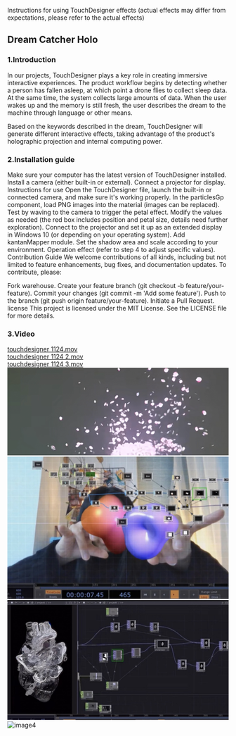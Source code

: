 Instructions for using TouchDesigner effects (actual effects may differ from expectations, please refer to the actual effects)

## Dream Catcher Holo
### 1.Introduction
In our projects, TouchDesigner plays a key role in creating immersive interactive experiences. The product workflow begins by detecting whether a person has fallen asleep, at which point a drone flies to collect sleep data. At the same time, the system collects large amounts of data. When the user wakes up and the memory is still fresh, the user describes the dream to the machine through language or other means.

Based on the keywords described in the dream, TouchDesigner will generate different interactive effects, taking advantage of the product's holographic projection and internal computing power.

### 2.Installation guide
Make sure your computer has the latest version of TouchDesigner installed.
Install a camera (either built-in or external).
Connect a projector for display.
Instructions for use
Open the TouchDesigner file, launch the built-in or connected camera, and make sure it's working properly.
In the particlesGp component, load PNG images into the material (images can be replaced).
Test by waving to the camera to trigger the petal effect.
Modify the values as needed (the red box includes position and petal size, details need further exploration).
Connect to the projector and set it up as an extended display in Windows 10 (or depending on your operating system).
Add kantanMapper module.
Set the shadow area and scale according to your environment.
Operation effect (refer to step 4 to adjust specific values).
Contribution Guide
We welcome contributions of all kinds, including but not limited to feature enhancements, bug fixes, and documentation updates. To contribute, please:

Fork warehouse.
Create your feature branch (git checkout -b feature/your-feature).
Commit your changes (git commit -m 'Add some feature').
Push to the branch (git push origin feature/your-feature).
Initiate a Pull Request.
license
This project is licensed under the MIT License. See the LICENSE file for more details.
### 3.Video
[touchdesigner 1124.mov](https://github.com/Maria0413/DreamCatcher-Holo-touchdesigner/blob/main/video/touchdesigner-1124.mov)  
[touchdesigner 1124 2.mov](https://github.com/Maria0413/DreamCatcher-Holo-touchdesigner/blob/main/video/touchdesigner-1124-2.mov)  
[touchdesigner 1124 3.mov](https://github.com/Maria0413/DreamCatcher-Holo-touchdesigner/blob/main/video/touchdesigner-1124-3.mp4)  
![image1](https://github.com/Maria0413/DreamCatcher-Holo-touchdesigner/blob/main/video/image1.png)
![image2](https://github.com/Maria0413/DreamCatcher-Holo-touchdesigner/blob/main/video/image2.jpg)
![image3](https://github.com/Maria0413/DreamCatcher-Holo-touchdesigner/blob/main/video/image3.jpg)
![image4](https://github.com/Maria0413/DreamCatcher-Holo-touchdesigner/blob/main/video/image4.jpg)
